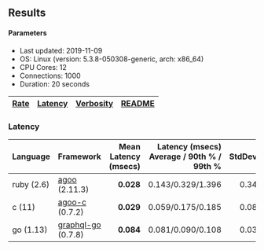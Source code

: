 ## Results

<!-- Result from here -->

#### Parameters
- Last updated: 2019-11-09
- OS: Linux (version: 5.3.8-050308-generic, arch: x86_64)
- CPU Cores: 12
- Connections: 1000
- Duration: 20 seconds

| [Rate](rates.md) | [Latency](latency.md) | [Verbosity](verbosity.md) | [README](README.md) |
| ---------------- | --------------------- | ------------------------- | ------------------- |

### Latency
| Language | Framework | Mean Latency (msecs) | Latency (msecs) Average / 90th % / 99th % | StdDev | Req/sec | Verbosity |
| ------------------ | ---------------------- | ---------------:| -----------------:| ------------------:| ------:| ------:|
| ruby (2.6) | [agoo](github.com/ohler55/agoo) (2.11.3) | **0.028** | 0.143/0.329/1.396 | 0.34 | 175276 | 107 |
| c (11) | [agoo-c](github.com/ohler55/agoo-c) (0.7.2) | **0.029** | 0.059/0.175/0.185 | 0.08 | 434214 | 345 |
| go (1.13) | [graphql-go](https://github.com/graphql-go/graphql) (0.7.8) | **0.084** | 0.081/0.090/0.108 | 0.03 | 30869 | 392 |
<!-- Result till here -->
